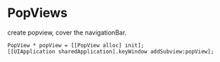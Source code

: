 PopViews
========

create popview, cover the navigationBar.


    PopView * popView = [[PopView alloc] init];
    [[UIApplication sharedApplication].keyWindow addSubview:popView];

